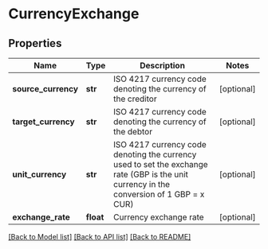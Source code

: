 # CurrencyExchange

## Properties
Name | Type | Description | Notes
------------ | ------------- | ------------- | -------------
**source_currency** | **str** | ISO 4217 currency code denoting the currency of the creditor | [optional] 
**target_currency** | **str** | ISO 4217 currency code denoting the currency of the debtor | [optional] 
**unit_currency** | **str** | ISO 4217 currency code denoting the currency used to set the exchange rate (GBP is the unit currency in the conversion of 1 GBP &#x3D; x CUR) | [optional] 
**exchange_rate** | **float** | Currency exchange rate | [optional] 

[[Back to Model list]](../README.md#documentation-for-models) [[Back to API list]](../README.md#documentation-for-api-endpoints) [[Back to README]](../README.md)


